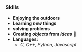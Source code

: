 ### Skills
- __Enjoying the outdoors__ 
- __Learning *new* things__
- __solving problems__
- __Creating *objects* from *ideas*__ 🔨
- __Languages:__
  - *C, C++, Python, Javascript*
